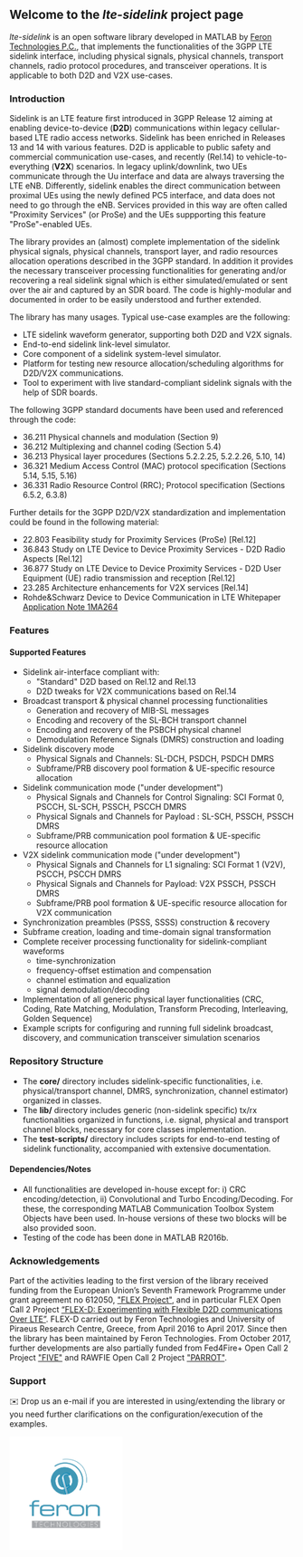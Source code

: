 ## Welcome to the *lte-sidelink* project page

*lte-sidelink* is an open software library developed in MATLAB by [Feron Technologies P.C.](http://www.feron-tech.com), that implements the functionalities of the 3GPP LTE sidelink interface, including physical signals, physical channels, transport channels, radio protocol procedures, and transceiver operations. It is applicable to both D2D and V2X use-cases.

### Introduction
Sidelink is an LTE feature first introduced in 3GPP Release 12 aiming at enabling device-to-device (**D2D**) communications within legacy cellular-based LTE radio access networks. Sidelink has been enriched in Releases 13 and 14 with various features. D2D is applicable to public safety and commercial communication use-cases, and recently (Rel.14) to vehicle-to-everything (**V2X**) scenarios. In legacy uplink/downlink, two UEs communicate through the Uu interface and data are always traversing the LTE eNB. Differently, sidelink enables the direct communication between proximal UEs using the newly defined PC5 interface, and data does not need to go through the eNB. Services provided in this way are often called "Proximity Services" (or ProSe) and the UEs suppporting this feature "ProSe"-enabled UEs.

The library provides an (almost) complete implementation of the sidelink physical signals, physical channels, transport layer, and radio resources allocation operations described in the 3GPP standard. In addition it provides the necessary transceiver processing functionalities for generating and/or recovering a real sidelink signal which is either simulated/emulated or sent over the air and captured by an SDR board. The code is highly-modular and documented in order to be easily understood and further extended.

The library has many usages. Typical use-case examples are the following:
* LTE sidelink waveform generator, supporting both D2D and V2X signals.
* End-to-end sidelink link-level simulator.
* Core component of a sidelink system-level simulator.
* Platform for testing new resource allocation/scheduling algorithms for D2D/V2X communications.
* Tool to experiment with live standard-compliant sidelink signals with the help of SDR boards.

The following 3GPP standard documents have been used and referenced through the code:
* 36.211 Physical channels and modulation (Section 9)
* 36.212 Multiplexing and channel coding (Section 5.4)
* 36.213 Physical layer procedures (Sections 5.2.2.25, 5.2.2.26, 5.10, 14)
* 36.321 Medium Access Control (MAC) protocol specification (Sections 5.14, 5.15, 5.16)
* 36.331 Radio Resource Control (RRC); Protocol specificatiοn (Sections 6.5.2, 6.3.8)

Further details for the 3GPP D2D/V2X standardization and implementation could be found in the following material:
* 22.803 Feasibility study for Proximity Services (ProSe) [Rel.12]
* 36.843 Study on LTE Device to Device Proximity Services - D2D Radio Aspects [Rel.12]
* 36.877 Study on LTE Device to Device Proximity Services - D2D User Equipment (UE) radio transmission and reception [Rel.12]
* 23.285 Architecture enhancements for V2X services [Rel.14]
* Rohde&Schwarz Device to Device Communication in LTE Whitepaper [Application Note 1MA264](https://www.rohde-schwarz.com/gr/applications/device-to-device-craommunication-in-lte-white-paper_230854-142855.html)

### Features
#### Supported Features
* Sidelink air-interface compliant with:
  * "Standard" D2D based on Rel.12 and Rel.13
  * D2D tweaks for V2X communications based on Rel.14
* Broadcast transport & physical channel processing functionalities
  * Generation and recovery of MIB-SL messages
  * Encoding and recovery of the SL-BCH transport channel
  * Encoding and recovery of the PSBCH physical channel
  * Demodulation Reference Signals (DMRS) construction and loading
* Sidelink discovery mode
  * Physical Signals and Channels: SL-DCH, PSDCH, PSDCH DMRS
  * Subframe/PRB discovery pool formation & UE-specific resource allocation
* Sidelink communication mode ("under development")
  * Physical Signals and Channels for Control Signaling: SCI Format 0, PSCCH, SL-SCH, PSSCH, PSCCH DMRS
  * Physical Signals and Channels for Payload : SL-SCH, PSSCH, PSSCH DMRS
  * Subframe/PRB communication pool formation & UE-specific resource allocation
* V2X sidelink communication mode  ("under development")
  * Physical Signals and Channels for L1 signaling: SCI Format 1 (V2V), PSCCH, PSCCH DMRS
  * Physical Signals and Channels for Payload: V2X PSSCH, PSSCH DMRS
  * Subframe/PRB pool formation & UE-specific resource allocation for V2X communication
* Synchronization preambles (PSSS, SSSS) construction & recovery
* Subframe creation, loading and time-domain signal transformation
* Complete receiver processing functionality for sidelink-compliant waveforms
  * time-synchronization
  * frequency-offset estimation and compensation
  * channel estimation and equalization
  * signal demodulation/decoding
* Implementation of all generic physical layer functionalities (CRC, Coding, Rate Matching, Modulation, Transform Precoding, Interleaving, Golden Sequence)
* Example scripts for configuring and running full sidelink broadcast, discovery, and communication transceiver simulation scenarios

### Repository Structure
* The **core/** directory includes sidelink-specific functionalities, i.e. physical/transport channel, DMRS, synchronization, channel estimator) organized in classes.
* The **lib/** directory includes generic (non-sidelink specific) tx/rx functionalities organized in functions, i.e. signal, physical and transport channel blocks, necessary for core classes implementation.
* The **test-scripts/** directory includes scripts for end-to-end testing of sidelink functionality, accompanied with extensive documentation.

#### Dependencies/Notes
* All functionalities are developed in-house except for: i) CRC encoding/detection, ii) Convolutional and Turbo Encoding/Decoding. For these, the corresponding MATLAB Communication Toolbox System Objects have been used. In-house versions of these two blocks will be also provided soon.
* Testing of the code has been done in MATLAB R2016b.


### Acknowledgements
Part of the activities leading to the first version of the library received funding from the European Union’s Seventh Framework Programme under grant agreement no 612050, ["FLEX Project"](http://www.flex-project.eu/), and in particular FLEX Open Call 2 Project [“FLEX-D: Experimenting with Flexible D2D communications Over LTE”](http://www.flex-project.eu/open-calls/2nd-open-call/results). FLEX-D carried out by Feron Technologies and University of Piraeus Research Centre, Greece, from April 2016 to April 2017. Since then the library has been maintained by Feron Technologies. From October 2017, further developments are also partially funded from Fed4Fire+ Open Call 2 Project ["FIVE"](https://www.fed4fire.eu/) and RAWFIE Open Call 2 Project ["PARROT"](http://www.rawfie.eu/).

### Support

:envelope: Drop us an e-mail if you are interested in using/extending the library or you need further clarifications on the configuration/execution of the examples.

<img src="./feron.png" width="200" height="200" />
